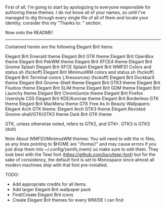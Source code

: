 
First of all, I'm going to start by apologizing to everyone responsible
for authoring these themes.  I do not know all of your names, so until
I've managed to dig through every single file of all of them and locate
your identity; consider this my "Thanks to: <you>" section.

Now onto the README!

------------------------------------------------------------------------

Contained herein are the following Elegant Brit items:

Elegant Brit Emerald theme
Elegant Brit GTK theme
Elegant Brit OpenBox theme
Elegant Brit PekWM theme
Elegant Brit XFCE4 theme
Elegant Brit Gnome Splash
Elegant Brit XFCE Splash
Elegant Brit WMFS1 Colors and status.sh (fsckoff)
Elegant Brit MinimusWM colors and status.sh (fsckoff)
Elegant Brit Terminal colors (.Xresources) (fsckoff)
Elegant Brit DockbarX theme
Elegant Brit Gnome-Shell theme
Elegant Brit GTK3 theme
Elegant Brit Fluxbox theme
Elegant Brit SLiM theme
Elegant Brit GDM theme
Elegant Brit Launchy theme
Elegant Brit Chrom(ium)e theme
Elegant Brit Firefox Userstyle CSS
Elegant Brit KDE/Aurorae theme
Elegant Brit Borderless GTK theme
Elegant Brit MacMenu theme GTK
Free As In Beauty Wallpapers:
Elegant Arch GTK theme:
Elegant Arch GTK3 theme
Elegant Revisted Gnome-shell/GTK/GTK3 theme
Dark Brit GTK theme

GTK, unless otherwise noted, refers to GTK2, and GTK+.  GTK3 is GTK3 (duh)

Note About WMFS1/MinimusWM themes: 
You will need to edit the rc files, as any lines pointing to $HOME are 
"/home/<yourname>/" and may cause errors if you just drop them into 
~/.config/{wmfs,mwm} so make sure to edit them.  They look best with the
Tewi font (https://github.com/lucy/tewi-font) but for the sake of 
consistency, the default font is set to Monospace since almost all modern
machines ship with that font pre-installed.

TODO:

- Add appropriate credits for all items.
- Add larger Elegant Brit wallpaper pack
- Find/Create Elegant Brit icons
- Create Elegant Brit themes for every WM/DE I can find
